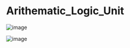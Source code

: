 # Arithematic_Logic_Unit

![image](https://github.com/shrey3000/Arithematic_Logic_Unit/assets/72602113/64bf9d44-1781-48c0-9489-f1f8cd8567b5)

![image](https://github.com/shrey3000/Arithematic_Logic_Unit/assets/72602113/b5291642-e721-4091-9dbd-5833448da79b)

